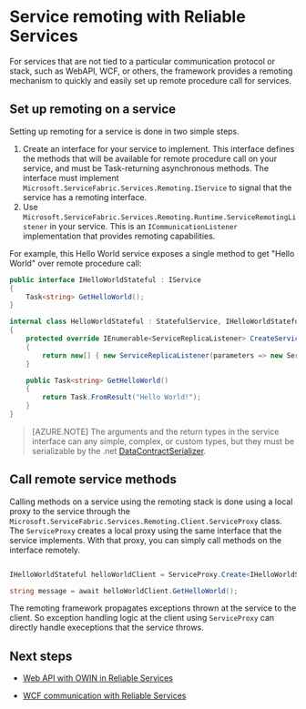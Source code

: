 <properties
   pageTitle="Service remoting in Service Fabric | Windows Azure"
   description="Service Fabric remoting allows clients and services to communicate with services using remote procedure call."
   services="service-fabric"
   documentationCenter=".net"
   authors="BharatNarasimman"
   manager="timlt"
   editor="vturecek"/>

<tags
	ms.service="service-fabric"
	ms.date="11/12/2015"
	wacn.date=""/>

# Service remoting with Reliable Services
For services that are not tied to a particular communication protocol or stack, such as WebAPI, WCF, or others, the framework provides a remoting mechanism to quickly and easily set up remote procedure call for services.

## Set up remoting on a service
Setting up remoting for a service is done in two simple steps.

1. Create an interface for your service to implement. This interface defines the methods that will be available for remote procedure call on your service, and must be Task-returning asynchronous methods. The interface must implement `Microsoft.ServiceFabric.Services.Remoting.IService` to signal that the service has a remoting interface. 
2. Use `Microsoft.ServiceFabric.Services.Remoting.Runtime.ServiceRemotingListener` in your service. This is an `ICommunicationListener` implementation that provides remoting capabilities.

For example, this Hello World service exposes a single method to get "Hello World" over remote procedure call:

```csharp
public interface IHelloWorldStateful : IService
{
    Task<string> GetHelloWorld();
}

internal class HelloWorldStateful : StatefulService, IHelloWorldStateful
{
    protected override IEnumerable<ServiceReplicaListener> CreateServiceReplicaListeners()
    {
        return new[] { new ServiceReplicaListener(parameters => new ServiceRemotingListener<HelloWorldStateful>(parameters, this)) };
    }

    public Task<string> GetHelloWorld()
    {
        return Task.FromResult("Hello World!");
    }
}

```
> [AZURE.NOTE] The arguments and the return types in the service interface can any simple, complex, or custom types, but they must be serializable by the .net [DataContractSerializer](https://msdn.microsoft.com/zh-cn/library/ms731923.aspx).


## Call remote service methods
Calling methods on a service using the remoting stack is done using a local proxy to the service through the `Microsoft.ServiceFabric.Services.Remoting.Client.ServiceProxy` class. The `ServiceProxy` creates a local proxy using the same interface that the service implements. With that proxy, you can simply call methods on the interface remotely.


```csharp

IHelloWorldStateful helloWorldClient = ServiceProxy.Create<IHelloWorldStateful>(new Uri("fabric:/MyApplication/MyHelloWorldService"));

string message = await helloWorldClient.GetHelloWorld();

```

The remoting framework propagates exceptions thrown at the service to the client. So exception handling logic at the client using `ServiceProxy` can directly handle execeptions that the service throws.
 
## Next steps

* [Web API with OWIN in Reliable Services](/documentation/articles/service-fabric-reliable-services-communication-webapi)

* [WCF communication with Reliable Services](/documentation/articles/service-fabric-reliable-services-communication-wcf)

